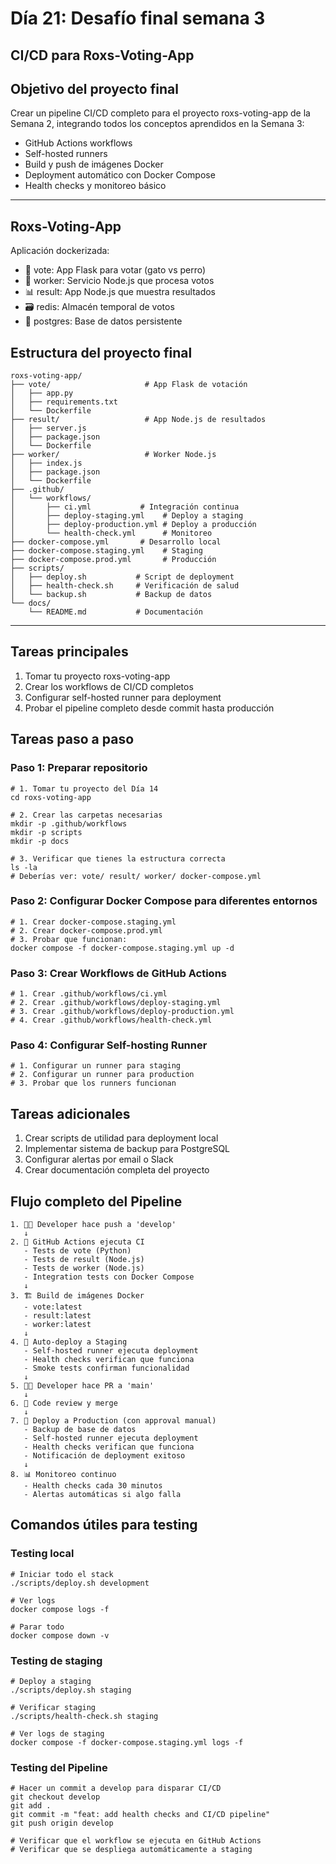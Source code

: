 # Día 21: Desafío final semana 3

## CI/CD para Roxs-Voting-App

## Objetivo del proyecto final
Crear un pipeline CI/CD completo para el proyecto roxs-voting-app de la Semana 2, integrando todos los conceptos aprendidos en la Semana 3:
- GitHub Actions workflows
- Self-hosted runners
- Build y push de imágenes Docker
- Deployment automático con Docker Compose
- Health checks y monitoreo básico
___

## Roxs-Voting-App
Aplicación dockerizada:
- 🐍 vote: App Flask para votar (gato vs perro)
- 🧠 worker: Servicio Node.js que procesa votos
- 📊 result: App Node.js que muestra resultados
- 🗃️ redis: Almacén temporal de votos
- 🐘 postgres: Base de datos persistente

## Estructura del proyecto final

```
roxs-voting-app/
├── vote/                     # App Flask de votación
│   ├── app.py
│   ├── requirements.txt
│   └── Dockerfile
├── result/                   # App Node.js de resultados
│   ├── server.js
│   ├── package.json
│   └── Dockerfile
├── worker/                   # Worker Node.js
│   ├── index.js
│   ├── package.json
│   └── Dockerfile
├── .github/
│   └── workflows/
│       ├── ci.yml           # Integración continua
│       ├── deploy-staging.yml    # Deploy a staging
│       ├── deploy-production.yml # Deploy a producción
│       └── health-check.yml      # Monitoreo
├── docker-compose.yml       # Desarrollo local
├── docker-compose.staging.yml    # Staging
├── docker-compose.prod.yml       # Producción
├── scripts/
│   ├── deploy.sh           # Script de deployment
│   ├── health-check.sh     # Verificación de salud
│   └── backup.sh           # Backup de datos
└── docs/
    └── README.md           # Documentación
```

___

## Tareas principales
1. Tomar tu proyecto roxs-voting-app
2. Crear los workflows de CI/CD completos
3. Configurar self-hosted runner para deployment
4. Probar el pipeline completo desde commit hasta producción

## Tareas paso a paso

### Paso 1: Preparar repositorio
```
# 1. Tomar tu proyecto del Día 14
cd roxs-voting-app

# 2. Crear las carpetas necesarias
mkdir -p .github/workflows
mkdir -p scripts
mkdir -p docs

# 3. Verificar que tienes la estructura correcta
ls -la
# Deberías ver: vote/ result/ worker/ docker-compose.yml
```
### Paso 2: Configurar Docker Compose para diferentes entornos
```
# 1. Crear docker-compose.staging.yml
# 2. Crear docker-compose.prod.yml
# 3. Probar que funcionan:
docker compose -f docker-compose.staging.yml up -d
```
### Paso 3: Crear Workflows de GitHub Actions
```
# 1. Crear .github/workflows/ci.yml
# 2. Crear .github/workflows/deploy-staging.yml
# 3. Crear .github/workflows/deploy-production.yml
# 4. Crear .github/workflows/health-check.yml
```
### Paso 4: Configurar Self-hosting Runner
```
# 1. Configurar un runner para staging
# 2. Configurar un runner para production
# 3. Probar que los runners funcionan
```

## Tareas adicionales
1. Crear scripts de utilidad para deployment local
2. Implementar sistema de backup para PostgreSQL
3. Configurar alertas por email o Slack
4. Crear documentación completa del proyecto

## Flujo completo del Pipeline
```
1. 👨‍💻 Developer hace push a 'develop'
   ↓
2. 🔄 GitHub Actions ejecuta CI
   - Tests de vote (Python)
   - Tests de result (Node.js) 
   - Tests de worker (Node.js)
   - Integration tests con Docker Compose
   ↓
3. 🏗️ Build de imágenes Docker
   - vote:latest
   - result:latest
   - worker:latest
   ↓
4. 🚀 Auto-deploy a Staging
   - Self-hosted runner ejecuta deployment
   - Health checks verifican que funciona
   - Smoke tests confirman funcionalidad
   ↓
5. 👨‍💻 Developer hace PR a 'main'
   ↓
6. 👀 Code review y merge
   ↓
7. 🎯 Deploy a Production (con approval manual)
   - Backup de base de datos
   - Self-hosted runner ejecuta deployment
   - Health checks verifican que funciona
   - Notificación de deployment exitoso
   ↓
8. 📊 Monitoreo continuo
   - Health checks cada 30 minutos
   - Alertas automáticas si algo falla
```

## Comandos útiles para testing
### Testing local
```
# Iniciar todo el stack
./scripts/deploy.sh development

# Ver logs
docker compose logs -f

# Parar todo
docker compose down -v
```

### Testing de staging
```
# Deploy a staging
./scripts/deploy.sh staging

# Verificar staging
./scripts/health-check.sh staging

# Ver logs de staging
docker compose -f docker-compose.staging.yml logs -f
```

### Testing del Pipeline
```
# Hacer un commit a develop para disparar CI/CD
git checkout develop
git add .
git commit -m "feat: add health checks and CI/CD pipeline"
git push origin develop

# Verificar que el workflow se ejecuta en GitHub Actions
# Verificar que se despliega automáticamente a staging
```

